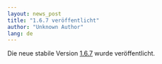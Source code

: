 ```yaml
---
layout: news_post
title: "1.6.7 veröffentlicht"
author: "Unknown Author"
lang: de
---
```


Die neue stabile Version [1.6.7][1] wurde veröffentlicht.



[1]: https://cache.ruby-lang.org/pub/ruby/1.6/ruby-1.6.7.tar.gz
